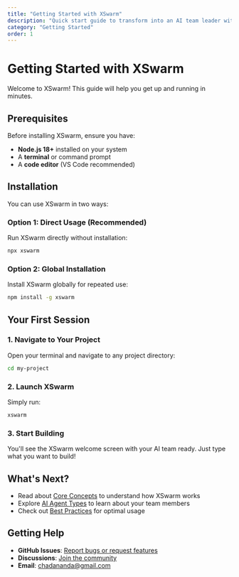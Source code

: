 ```yaml
---
title: "Getting Started with XSwarm"
description: "Quick start guide to transform into an AI team leader with XSwarm"
category: "Getting Started"
order: 1
---
```


# Getting Started with XSwarm

Welcome to XSwarm! This guide will help you get up and running in minutes.

## Prerequisites

Before installing XSwarm, ensure you have:

- **Node.js 18+** installed on your system
- A **terminal** or command prompt
- A **code editor** (VS Code recommended)

## Installation

You can use XSwarm in two ways:

### Option 1: Direct Usage (Recommended)

Run XSwarm directly without installation:

```bash
npx xswarm
```

### Option 2: Global Installation

Install XSwarm globally for repeated use:

```bash
npm install -g xswarm
```

## Your First Session

### 1. Navigate to Your Project

Open your terminal and navigate to any project directory:

```bash
cd my-project
```

### 2. Launch XSwarm

Simply run:

```bash
xswarm
```

### 3. Start Building

You'll see the XSwarm welcome screen with your AI team ready. Just type what you want to build!

## What's Next?

- Read about [Core Concepts](/docs/core-concepts) to understand how XSwarm works
- Explore [AI Agent Types](/docs/ai-agents) to learn about your team members
- Check out [Best Practices](/docs/best-practices) for optimal usage

## Getting Help

- **GitHub Issues**: [Report bugs or request features](https://github.com/chadananda/xswarm/issues)
- **Discussions**: [Join the community](https://github.com/chadananda/xswarm/discussions)
- **Email**: chadananda@gmail.com